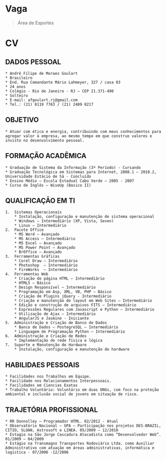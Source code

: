 # Vaga #

 > Área de Esportes

# CV #

## DADOS PESSOAL ##
	* André Filipe de Moraes Goulart
	* Brasileiro
	* End. Rua Comandante Mário Lahmeyer, 327 / casa 03
	* 24 anos
	* Colégio - Rio de Janeiro - RJ – CEP 21.371-490
	* Solteiro
	* E-mail: afgoulart.rj@gmail.com
	* Tel.: (21) 8119 7763 / (21) 2489 0217

## OBJETIVO ##

	* Atuar com ética e energia, contribuindo com meus conhecimentos para agregar valor à empresa, ao mesmo tempo em que construo valores e invisto no desenvolvimento pessoal.

## FORMAÇÃO ACADÊMICA ##
	* Graduação de Sistema da Informação (3º Período) - Cursando
	* Graduação Tecnológica em Sistemas para Internet, 2008.1 – 2010.2, Universidade Estácio de Sá - Concluído
	* Ensino Médio – Escola Estadual Cabo Verde – 2005 - 2007
	* Curso de Inglês – WiseUp (Basico II)

## QUALIFICAÇÃO EM TI ##
	1.	Sistemas Operacionais
		* Instalação, configuração e manutenção de sistema operacional
		* Windows – Intermediário (XP, Vista, Seven)
		* Linux – Intermediário
	2.	Pacote Office
		* MS Word – Avançado
		* MS Access – Intermediário
		* MS Excel – Avançado
		* MS Power Point – Avançado
		* BrOffice – Avançado
	3.	Ferramentas Gráficas
		* Corel Draw – Intermediário
		* Photoshop  – Intermediário
		* FireWorks  – Intermediário
	4.	Ferramentas Web
		* Criação de página HTML – Intermediário 
		* HTML5 – Básico
		* Design Responsível – Intermediário
		* Programação em Asp, XML, VB, PHP – Básico
		* Criação de Plugins jQuery - Intermediário
		* Criação e manutenção de layout em Web Sites – Intermediário
		* Edição e construção de arquivos FITS – Intermediário
		* Expressões Regulares com Javascript e Python – Intermediário
		* Utilização de Ajax – Intermediário
		* AngularJS e Jasmine - Iniciante
	5.	Administração e Criação de Banco de Dados
		* Banco de Dados – PostegreSQL – Intermediário 
		* Linguagem de Programação Python – Intermediário
	6.	Administração e Criação de Redes
		* Implementação de rede física e lógica
	7.	Suporte e Manutenção de Hardware 
		* Instalação, configuração e manutenção de hardware

## HABILIDAES PESSOAIS ##
	* Facilidades nos Trabalhos em Equipe.
	* Facilidade nos Relacionamentos Interpessoais.
	* Facilidades em Ciencias Exatas
	* Trabalho Voluntário: Voluntário em duas ONGs, com foco na proteção ambiental e inclusão social de jovens em situação de risco.

## TRAJETÓRIA PROFISSIONAL ##
	* RR Donnolley – Programador HTML. 02/2012 - Atual
	* Observatório Nacional – GPA – Participação nos projetos DES-BRAZIL, CITIO, SLOAN, Astrosoft e LINEA. 05/2009 – 12/2010
	* Estagio na São Jorge Cascadura Atacadista como “Desenvolvedor Web”. 01/2009 – 04/2009
	* Estágio na Transmagno Transportes Rodoviário Ltda. como Auxiliar Administrativo com atuação em áreas administrativas, informática e logística - 07/2006 -12/2006
